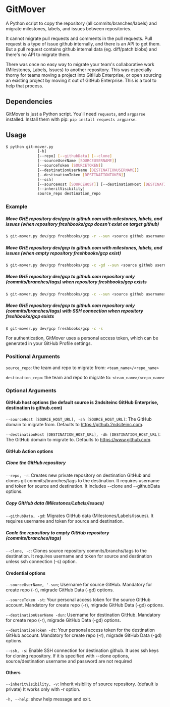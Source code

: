 # GitMover
A Python script to copy the repository (all commits/branches/labels) and migrate milestones, labels, and issues between repositories.

It cannot migrate pull requests and comments in the pull requests. Pull request is a type of issue github internally, and there is an API to get them.
But a pull request contains github internal data (eg. diff/patch blobs) and there's no API to migrate them.

There was once no easy way to migrate your team's collaborative work (Milestones, Labels, Issues) to another repository. This was especially thorny for teams moving a project into GitHub Enterprise, or open sourcing an existing project by moving it out of GitHub Enterprise. This is a tool to help that process.

## Dependencies
GitMover is just a Python script. You'll need `requests`, and `argparse` installed.
Install them with pip: `pip install requests argparse`.

## Usage
```bash
$ python git-mover.py 
              [-h] 
              [--repo] [--githubData] [--clone]
              [--sourceUserName [SOURCEUSERNAME]] 
              [--sourceToken [SOURCETOKEN]]
              [--destinationUserName [DESTINATIONUSERNAME]]
              [--destinationToken [DESTINATIONTOKEN]]
              [--ssh]
              [--sourceHost [SOURCEHOST]] [--destinationHost [DESTINATIONHOST]]
              [--inheritVisibility]
              source_repo destination_repo
```

### Example
##### Move GHE repository dev/gcp to github.com with milestones, labels, and issues (when repository freshbooks/gcp doesn't exist on target github)
```bash
$ git-mover.py dev/gcp freshbooks/gcp -r --sun <source github username> --st <source github auth token> -dun <destination github username> --dt <desitination github auth token>
```

##### Move GHE repository dev/gcp to github.com with milestones, labels, and issues (when empty repository freshbooks/gcp exist)
```bash
$ git-mover.py dev/gcp freshbooks/gcp -c -gd --sun <source github username> --st <source github auth token> -dun <destination github username> --dt <desitination github auth token>
```

##### Move GHE repository dev/gcp to github.com repository only (commits/branches/tags) when repository freshbooks/gcp exists
```bash
$ git-mover.py dev/gcp freshbooks/gcp -c --sun <source github username> --st <source github auth token> -dun <destination github username> --dt <desitination github auth token>
```

##### Move GHE repository dev/gcp to github.com repository only (commits/branches/tags) with SSH connection when repository freshbooks/gcp exists
```bash
$ git-mover.py dev/gcp freshbooks/gcp -c -s
```

For authentication, GitMover uses a personal access token, which can be generated in your GitHub Profile settings.

### Positional Arguments
  `source_repo`: the team and repo to migrate from: `<team_name>/<repo_name>`
  
  `destination_repo`: the team and repo to migrate to: `<team_name>/<repo_name>`
  
### Optional Arguments

#### GitHub host options (be default source is 2ndsiteinc GitHub Enterprise, destination is github.com)
  `--sourceHost [SOURCE_HOST_URL], -sh [SOURCE_HOST_URL]`: The GitHub domain to migrate from. Defaults to https://github.2ndsiteinc.com.
  
  `--destinationHost [DESTINATION_HOST_URL], -dh [DESTINATION_HOST_URL]`: The GitHub domain to migrate to. Defaults to https://www.github.com. 

#### GitHub Action options

##### Clone the GitHub repository
  `--repo, -r`: Creates new private repository on destination GitHub and clones git commits/branches/tags to the destination. It requires username and token for source and destination. It includes --clone and --githubData options.

##### Copy GitHub data (Milestones/Labels/Issues)
  `--githubData, -gd`: Migrates GitHub data (Milestones/Labels/Issues). It requires username and token for source and destination.

##### Conle the repository to empty GitHub repository (commits/branches/tags)
  `--clone, -c`: Clones source repository commits/branchs/tags to the destination. It requires username and token for source and destination unless ssh connection (-s) option.

#### Credential options
  `--sourceUserName, '-sun`; Username for source GitHub. Mandatory for create repo (-r), migrade GitHub Data (-gd) options.

  `--sourceToken -st`: Your personal access token for the source GitHub account. Mandatory for create repo (-r), migrade GitHub Data (-gd) options.

  `--destinationUserName -dun`: Username for destination GitHub. Mandatory for create repo (-r), migrade GitHub Data (-gd) options.

  `--destinationToken -dt`: Your personal access token for the destination GitHub account. Mandatory for create repo (-r), migrade GitHub Data (-gd) options.

  `--ssh, -s`: Enable SSH connection for destination github. It uses ssh keys for cloning repository. If it is specified with --clone options, source/destination username and password are not required

#### Others
  `--inheritVisibility, -v`: Inherit visibility of source repository. (default is private) It works only with -r option.

  `-h, --help`: show help message and exit.
